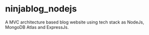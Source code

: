 # ninjablog_nodejs
A MVC architecture based blog website using tech stack as NodeJs, MongoDB Atlas and ExpressJs.
